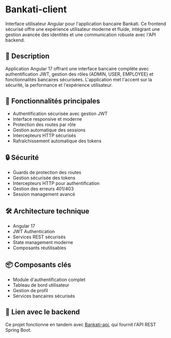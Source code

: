 # Bankati-client

Interface utilisateur Angular pour l'application bancaire Bankati. Ce frontend sécurisé offre une expérience utilisateur moderne et fluide, intégrant une gestion avancée des identités et une communication robuste avec l'API backend.

## 🎯 Description

Application Angular 17 offrant une interface bancaire complète avec authentification JWT, gestion des rôles (ADMIN, USER, EMPLOYEE) et fonctionnalités bancaires sécurisées. L'application met l'accent sur la sécurité, la performance et l'expérience utilisateur.

## 🚀 Fonctionnalités principales

- Authentification sécurisée avec gestion JWT
- Interface responsive et moderne
- Protection des routes par rôle
- Gestion automatique des sessions
- Intercepteurs HTTP sécurisés
- Rafraîchissement automatique des tokens

## 🔒 Sécurité

- Guards de protection des routes
- Gestion sécurisée des tokens
- Intercepteurs HTTP pour authentification
- Gestion des erreurs 401/403
- Session management avancé

## 🛠️ Architecture technique

- Angular 17
- JWT Authentication
- Services REST sécurisés
- State management moderne
- Composants réutilisables

## 📦 Composants clés

- Module d'authentification complet
- Tableau de bord utilisateur
- Gestion de profil
- Services bancaires sécurisés

## 🔗 Lien avec le backend

Ce projet fonctionne en tandem avec [Bankati-api](lien-vers-votre-repo-api), qui fournit l'API REST Spring Boot.
